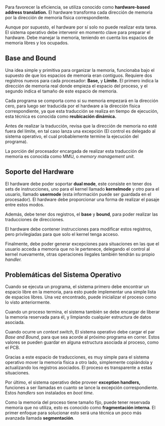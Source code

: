 Para favorecer la eficiencia, se utiliza conocido como **hardware-based address translation.** El hardware transforma cada dirección de memoria por la dirección de memoria física correspondiente.

Aunque por supuesto, el hardware por sí solo no puede realizar esta tarea. El sistema operativo debe intervenir en momento clave para preparar el hardware. Debe manejar la memoria, teniendo en cuenta los espacios de memoria libres y los ocupados.

## Base and Bound

Una idea simple y primitiva para organizar la memoria, funcionaba bajo el supuesto de que los espacios de memoria eran contiguos. Requiere dos registros nuevos para cada procesador: **Base,** y **Límite.** El primero indica la dirección de memoria real donde empieza el espacio del proceso, y el segundo indica el tamaño de este espacio de memoria.

Cada programa se comporta como si su memoria empezará en la dirección cero, para luego ser traducida por el hardware a la dirección física correspondiente, ya que esta traducción se realiza en tiempo de ejecución, esta técnica es conocida como **reubicación dinámica.**

Antes de realizar la traducción, revisa que la dirección de memoria no esté fuera del límite, en tal caso lanza una excepción (El control es delegado al sistema operativo, el cual probablemente termine la ejecución del programa).

La porción del procesador encargada de realizar esta traducción de memoria es conocida como MMU, o *memory management unit.*

## Soporte del Hardware

El hardware debe poder soportar **dual mode**, este consiste en tener dos sets de instrucciones, uno para el kernel llamado **kernelmode** y otro para el usuario, llamado **usermode** (esta información puede ser guardada en el procesador). El hardware debe proporcionar una forma de realizar el pasaje entre estos modos.

Además, debe tener dos registros, el **base** y **bound**, para poder realizar las traducciones de direcciones.

El hardware debe contener instrucciones para modificar estos registros, pero privilegiadas para que solo el kernel tenga acceso.

Finalmente, debe poder generar excepciones para situaciones en las que el usuario acceda a memoria que no le pertenece, delegando el control al kernel nuevamente, otras operaciones ilegales también tendrán su propio *handler.*

## Problemáticas del Sistema Operativo

Cuando se ejecuta un programa, el sistema primero debe encontrar un espacio libre en la memoria, para esto puede implementar una simple lista de espacios libres. Una vez encontrado, puede inicializar el proceso como lo visto anteriormente.

Cuando un proceso termina, el sistema también se debe encargar de liberar la memoria reservada para él, y limpiando cualquier estructura de datos asociada.

Cuando ocurre un *context switch*, El sistema operativo debe cargar el par *Base and Bound*, para que sea acorde al próximo programa en correr. Estos valores se pueden guardar en alguna estructura asociada al proceso, como el PCB.

Gracias a este espacio de traducciones, es muy simple para el sistema operativo mover la memoria física a otro lado, simplemente copiándola y actualizando los registros asociados. El proceso es transparente a estas situaciones.

Por último, el sistema operativo debe proveer **exception handlers,** funciones a ser llamadas en cuanto se lance la excepción correspondiente. Estos *handlers* son instalados en *boot time*.

Como la memoria del proceso tiene tamaño fijo, puede tener reservada memoria que no utiliza, esto es conocido como **fragmentación interna**. El primer enfoque para solucionar esto será una técnica un poco más avanzada llamada **segmentación**.
